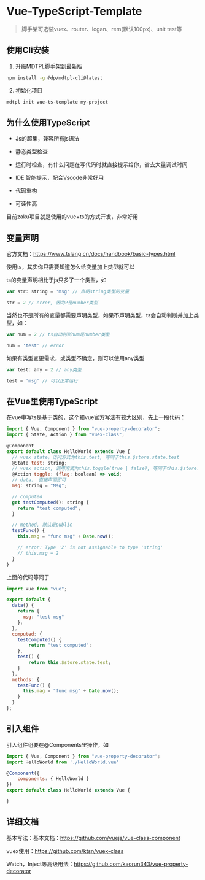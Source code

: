 # Vue-TypeScript-Template

> 脚手架可选装vuex、router、logan、rem(默认100px)、unit test等

## 使用Cli安装

1. 升级MDTPL脚手架到最新版

```bash
npm install -g @dp/mdtpl-cli@latest
```

2. 初始化项目

```bash
mdtpl init vue-ts-template my-project
```

## 为什么使用TypeScript

- Js的超集，兼容所有js语法

- 静态类型检查

- 运行时检查，有什么问题在写代码时就直接提示给你，省去大量调试时间

- IDE 智能提示，配合Vscode非常好用

- 代码重构

- 可读性高

目前zaku项目就是使用的vue+ts的方式开发，非常好用

## 变量声明

官方文档：https://www.tslang.cn/docs/handbook/basic-types.html

使用ts，其实你只需要知道怎么给变量加上类型就可以

ts的变量声明相比于js只多了一个类型，如

```javascript
var str: string = 'msg' // 声明string类型的变量

str = 2 // error, 因为2是number类型
```

当然也不是所有的变量都需要声明类型，如果不声明类型，ts会自动判断并加上类型，如：

```javascript
var num = 2 // ts自动判断num是number类型

num = 'test' // error
```

如果有类型变更需求，或类型不确定，则可以使用any类型

```javascript
var test: any = 2 // any类型

test = 'msg' // 可以正常运行
```

## 在Vue里使用TypeScript

在vue中写ts是基于类的，这个和vue官方写法有较大区别，先上一段代码：

```javascript
import { Vue, Component } from "vue-property-decorator";
import { State, Action } from "vuex-class";

@Component
export default class HelloWorld extends Vue {
  // vuex state，访问方式为this.test, 等同于this.$store.state.test
  @State test: string;
  // vuex action, 调用方式为this.toggle(true | false), 等同于this.$store.dispatch('toggle', true | false)
  @Action toggle: (flag: boolean) => void;
  // data， 直接声明即可
  msg: string = "Msg";

  // computed
  get testComputed(): string {
    return "test computed";
  }

  // method, 默认是public
  testFunc() {
    this.msg = "func msg" + Date.now();

    // error: Type '2' is not assignable to type 'string'
    // this.msg = 2
  }
}
```

上面的代码等同于

```javascript
import Vue from "vue";

export default {
  data() {
    return {
      msg: "test msg"
    };
  },
  computed: {
    testComputed() {
    	return "test computed";
    },
    test() {
    	return this.$store.state.test;
    }
  },
  methods: {
    testFunc() {
      this.mag = "func msg" + Date.now();
    }
  }
};
```

## 引入组件

引入组件组要在@Components里操作，如

```javascript
import { Vue, Component } from "vue-property-decorator";
import HelloWorld from './HelloWorld.vue'

@Component({
	components: { HelloWorld }
})
export default class HelloWorld extends Vue {

}
```

## 详细文档

基本写法：基本文档：https://github.com/vuejs/vue-class-component

vuex使用：https://github.com/ktsn/vuex-class

Watch，Inject等高级用法：https://github.com/kaorun343/vue-property-decorator

